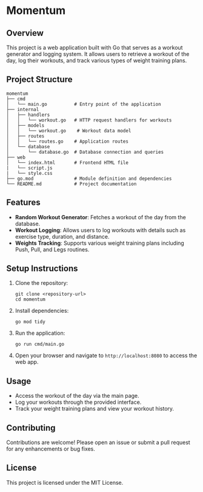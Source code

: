 # Momentum

## Overview
This project is a web application built with Go that serves as a workout generator and logging system. It allows users to retrieve a workout of the day, log their workouts, and track various types of weight training plans.

## Project Structure
```
momentum
├── cmd
│   └── main.go          # Entry point of the application
├── internal
│   ├── handlers
│   │   └── workout.go   # HTTP request handlers for workouts
│   ├── models
│   │   └── workout.go    # Workout data model
│   ├── routes
│   │   └── routes.go    # Application routes
│   └── database
│       └── database.go  # Database connection and queries
├── web
│   └── index.html       # Frontend HTML file
|   └── script.js
|   └── style.css   
├── go.mod               # Module definition and dependencies
└── README.md            # Project documentation
```

## Features
- **Random Workout Generator**: Fetches a workout of the day from the database.
- **Workout Logging**: Allows users to log workouts with details such as exercise type, duration, and distance.
- **Weights Tracking**: Supports various weight training plans including Push, Pull, and Legs routines.

## Setup Instructions
1. Clone the repository:
   ```
   git clone <repository-url>
   cd momentum
   ```

2. Install dependencies:
   ```
   go mod tidy
   ```

3. Run the application:
   ```
   go run cmd/main.go
   ```

4. Open your browser and navigate to `http://localhost:8080` to access the web app.

## Usage
- Access the workout of the day via the main page.
- Log your workouts through the provided interface.
- Track your weight training plans and view your workout history.

## Contributing
Contributions are welcome! Please open an issue or submit a pull request for any enhancements or bug fixes.

## License
This project is licensed under the MIT License.